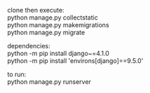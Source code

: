 clone then execute:\
python manage.py collectstatic\
python manage.py makemigrations\
python manage.py migrate

dependencies:\
python -m pip install django~=4.1.0\
python -m pip install 'environs[django]==9.5.0'

to run:\
python manage.py runserver
